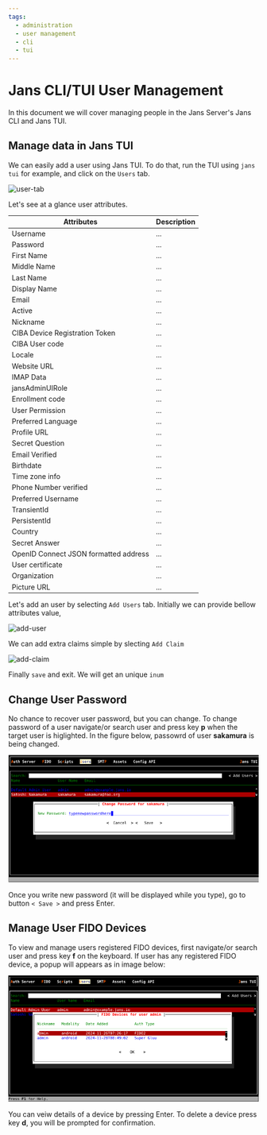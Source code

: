 ```yaml
---
tags:
  - administration
  - user management
  - cli
  - tui
---
```


# Jans CLI/TUI User Management


In this document we will cover managing people in the Jans Server's Jans CLI and Jans TUI.


## Manage data in Jans TUI

We can easily add a user using Jans TUI. To do that, run the TUI using `jans tui` for example, and click on the `Users` tab.

![user-tab](https://github.com/JanssenProject/jans/assets/43112579/d94916ff-82c6-4d64-bd3a-9b13f3a5038d)

Let's see at a glance user attributes.

|Attributes|Description|
|---|---|
|Username|...| 
|Password |...|
|First Name|...|
|Middle Name|...|
|Last Name|...|
|Display Name|...|
|Email |...|
|Active|...|
|Nickname|...|
|CIBA Device Registration Token|...|
|CIBA User code|...|
|Locale|...|      
|Website URL|...| 
|IMAP Data|...|   
|jansAdminUIRole|...|
|Enrollment code|...|
|User Permission|...|
|Preferred Language|...|
|Profile URL|...|
|Secret Question|...|
|Email Verified|...|
|Birthdate|...|   
|Time zone info|...|
|Phone Number verified|...|
|Preferred Username|...|
|TransientId|...| 
|PersistentId|...|
|Country|...|     
|Secret Answer|...|
|OpenID Connect JSON formatted address|...|
|User certificate|...|
|Organization|...|
|Picture URL|...| 


Let's add an user by selecting `Add Users` tab. Initially we can provide bellow attributes value,

![add-user](https://github.com/JanssenProject/jans/assets/43112579/9f124b19-de4c-401f-9d7b-ac4b32c78163)

 We can add extra claims simple by slecting `Add Claim`

![add-claim](https://github.com/JanssenProject/jans/assets/43112579/97673b9e-4f45-4af3-869a-dfb86a8e972f)

Finally `save` and exit. We will get an unique `inum`


## Change User Password
No chance to recover user password, but you can change.
To change password of a user navigate/or search user and press key **p** when the target user is higlighted.
In the figure below, passowrd of user **sakamura** is being changed.

![Change User Password](../../assets/tui-user-change-password.png)

Once you write new password (it will be displayed while you type), go to button `< Save >` and press Enter.

## Manage User FIDO Devices
To view and manage users registered FIDO devices, first navigate/or search user and press key **f** on the keyboard.
If user has any registered FIDO device, a popup will appears as in image below:

![User FIDO Devices](../../assets/tui-ser-fido-device-list.png)

You can veiw details of a device by pressing Enter. To delete a device press key **d**, you will be
prompted for confirmation.
